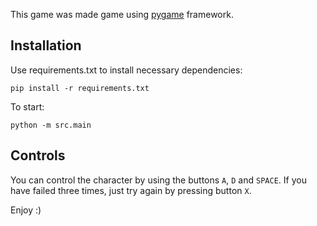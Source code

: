 


This game was made game using [pygame](https://www.pygame.org/) framework.

## Installation

Use requirements.txt to install necessary dependencies: 

```shell
pip install -r requirements.txt
```

To start: 

```shell
python -m src.main
```

## Controls
You can control the character by using the buttons `A`, `D` and `SPACE`.  If you have failed three times, just try again by pressing button `X`.

Enjoy :)

